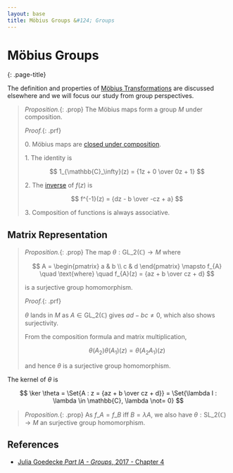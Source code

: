 ```yaml
---
layout: base
title: Möbius Groups &#124; Groups
---
```


# Möbius Groups
{: .page-title}

The definition and properties of [Möbius Transformations](../vectors-and-matrices/mobius-transformations.md) are discussed elsewhere and we will focus our study from group perspectives.

> *Proposition.*{: .prop}
> The Möbius maps form a group $M$ under composition.
>
> *Proof.*{: .prf}
>
> 0\. Möbius maps are [closed under composition](../vectors-and-matrices/mobius-transformations.md#composition).
>
> 1\. The identity is
>
> $$
  1_{\mathbb{C}_\infty}(z) = {1z + 0 \over 0z + 1}
  $$
>
> 2\. The [inverse](../vectors-and-matrices/mobius-transformations.md#inverse) of $f(z)$ is
>
> $$
  f^{-1}(z) = {dz - b \over -cz + a}
  $$
>
> 3\. Composition of functions is always associative.

## Matrix Representation

> *Proposition.*{: .prop}
> The map $\theta: \text{GL}\_2(\mathbb{C}) \to M$ where
>
> $$
  A = \begin{pmatrix} a & b \\ c & d \end{pmatrix} \mapsto f_{A} \quad \text{where} \quad f_{A}(z) = {az + b \over cz + d}
  $$
>
> is a surjective group homomorphism.
>
> *Proof.*{: .prf}
>
> $\theta$ lands in $M$ as $A \in \text{GL}\_2(\mathbb{C})$ gives $ad - bc \not= 0$, which also shows surjectivity.
>
> From the composition formula and matrix multiplication,
>
> $$
  \theta(A_2)\theta(A_1)(z) = \theta(A_2A_1)(z)
  $$
>
> and hence $\theta$ is a surjective group homomorphism.

The kernel of $\theta$ is

$$
\ker \theta = \Set{A : z = {az + b \over cz + d}} = \Set{\lambda I : \lambda \in \mathbb{C},  \lambda \not= 0}
$$

> *Proposition.*{: .prop}
> As $f\_A = f\_B$ iff $B = \lambda A$, we also have $\theta: \text{SL}\_2(\mathbb{C}) \to M$ an surjective group homomorphism.

## References

* [Julia Goedecke _Part IA - Groups_, 2017 - Chapter 4](https://www.julia-goedecke.de/pdf/GroupsNotes.pdf)
